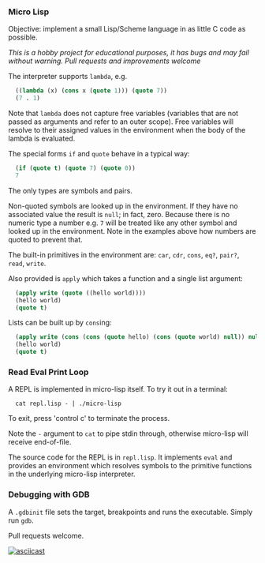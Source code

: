 ### Micro Lisp

Objective: implement a small Lisp/Scheme language in as little C code as possible.

_This is a hobby project for educational purposes, it has bugs and may fail without warning. Pull requests and improvements welcome_

The interpreter supports `lambda`, e.g.

```lisp
  ((lambda (x) (cons x (quote 1))) (quote 7))
  (7 . 1)
```

Note that `lambda` does not capture free variables (variables that are not passed as arguments and refer to an outer scope). Free variables will resolve to their assigned values in the environment when the body of the lambda is evaluated.

The special forms `if` and `quote` behave in a typical way:

```lisp
  (if (quote t) (quote 7) (quote 0))
  7
```

The only types are symbols and pairs.

Non-quoted symbols are looked up in the environment. If they have no associated
value the result is `null`; in fact, zero. Because there is no numeric type a 
number e.g. `7` will be treated like any other symbol and looked up in the environment. 
Note in the examples above how numbers are quoted to prevent that.

The built-in primitives in the environment are: `car`, `cdr`, `cons`, `eq?`,
`pair?`, `read`, `write`.

Also provided is `apply` which takes a function and a single list argument:

```lisp
  (apply write (quote ((hello world))))
  (hello world)
  (quote t)
```

Lists can be built up by `cons`ing:

```lisp
  (apply write (cons (cons (quote hello) (cons (quote world) null)) null))
  (hello world)
  (quote t)
```

### Read Eval Print Loop

A REPL is implemented in micro-lisp itself. To try it out in a terminal:

```
  cat repl.lisp - | ./micro-lisp
```

To exit, press 'control c' to terminate the process.

Note the `-` argument to `cat` to pipe stdin through, otherwise micro-lisp will receive end-of-file.

The source code for the REPL is in `repl.lisp`. It implements `eval` and provides an environment which resolves symbols to the primitive functions in the underlying micro-lisp interpreter.

### Debugging with GDB

A `.gdbinit` file sets the target, breakpoints and runs the executable. Simply run `gdb`.


Pull requests welcome.

[![asciicast](https://asciinema.org/a/HbNmch4GVH9jXpeY3I6yvfqPF.png)](https://asciinema.org/a/HbNmch4GVH9jXpeY3I6yvfqPF)

